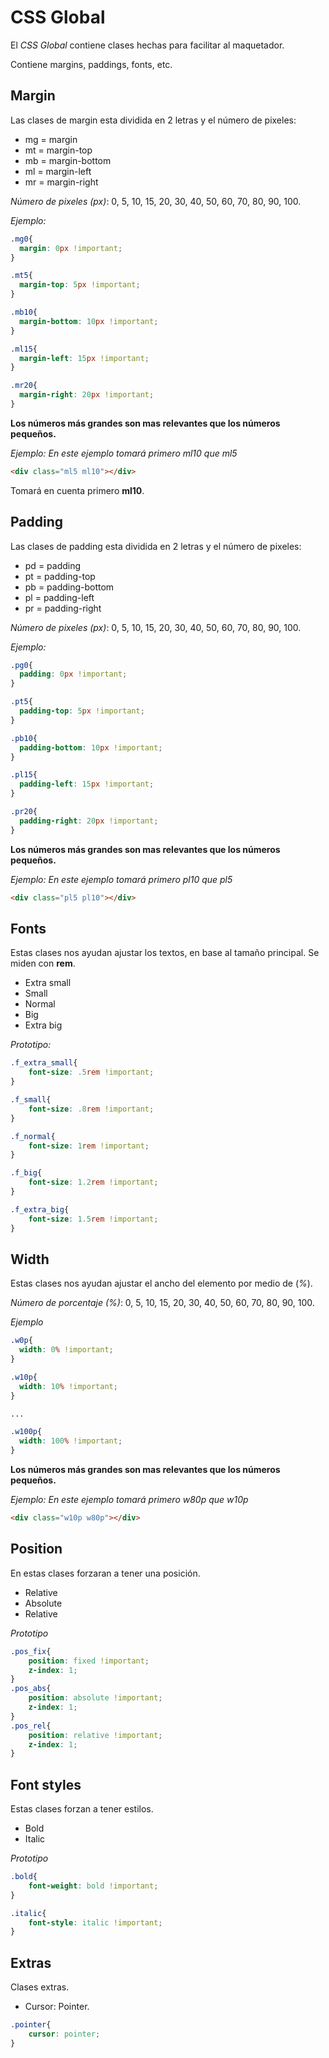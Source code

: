 # CSS Global

El *CSS Global* contiene clases hechas para facilitar al maquetador.

Contiene margins, paddings, fonts, etc.

## Margin

Las clases de margin esta dividida en 2 letras y el número de pixeles:

* mg = margin
* mt = margin-top
* mb = margin-bottom
* ml = margin-left
* mr = margin-right

*Número de pixeles (px)*: 0, 5, 10, 15, 20, 30, 40, 50, 60, 70, 80, 90, 100.

*Ejemplo:*

```css
.mg0{
  margin: 0px !important;
}

.mt5{
  margin-top: 5px !important;
}

.mb10{
  margin-bottom: 10px !important;
}

.ml15{
  margin-left: 15px !important;
}

.mr20{
  margin-right: 20px !important;
}
```

**Los números más grandes son mas relevantes que los números pequeños.**

*Ejemplo: En este ejemplo tomará primero ml10 que ml5*

```html
<div class="ml5 ml10"></div>
```

Tomará en cuenta primero **ml10**.

## Padding

Las clases de padding esta dividida en 2 letras y el número de pixeles:

* pd = padding
* pt = padding-top
* pb = padding-bottom
* pl = padding-left
* pr = padding-right

*Número de pixeles (px)*: 0, 5, 10, 15, 20, 30, 40, 50, 60, 70, 80, 90, 100.

*Ejemplo:*

```css
.pg0{
  padding: 0px !important;
}

.pt5{
  padding-top: 5px !important;
}

.pb10{
  padding-bottom: 10px !important;
}

.pl15{
  padding-left: 15px !important;
}

.pr20{
  padding-right: 20px !important;
}
```

**Los números más grandes son mas relevantes que los números pequeños.**

*Ejemplo: En este ejemplo tomará primero pl10 que pl5*

```html
<div class="pl5 pl10"></div>
```

## Fonts
Estas clases nos ayudan ajustar los textos, en base al tamaño principal. Se miden con **rem**.

* Extra small
* Small
* Normal
* Big
* Extra big

*Prototipo:*

```css
.f_extra_small{
    font-size: .5rem !important;
}

.f_small{
    font-size: .8rem !important;
}

.f_normal{
    font-size: 1rem !important;
}

.f_big{
    font-size: 1.2rem !important;
}

.f_extra_big{
    font-size: 1.5rem !important;
}
```

## Width

Estas clases nos ayudan ajustar el ancho del elemento por medio de (*%*).

*Número de porcentaje (%)*: 0, 5, 10, 15, 20, 30, 40, 50, 60, 70, 80, 90, 100.

*Ejemplo*

```css
.w0p{
  width: 0% !important;
}

.w10p{
  width: 10% !important;
}

...

.w100p{
  width: 100% !important;
}
```
**Los números más grandes son mas relevantes que los números pequeños.**

*Ejemplo: En este ejemplo tomará primero w80p que w10p*

```html
<div class="w10p w80p"></div>
```

## Position

En estas clases forzaran a tener una posición.

* Relative
* Absolute
* Relative

*Prototipo*

```css
.pos_fix{
    position: fixed !important;
    z-index: 1;
}
.pos_abs{
    position: absolute !important;
    z-index: 1;
}
.pos_rel{
    position: relative !important;
    z-index: 1;
}
```

## Font styles

Estas clases forzan a tener estilos.

* Bold
* Italic

*Prototipo*
```css
.bold{
    font-weight: bold !important;
}

.italic{
    font-style: italic !important;
}
```

## Extras

Clases extras.

* Cursor: Pointer.

```css
.pointer{
    cursor: pointer;
}
```
